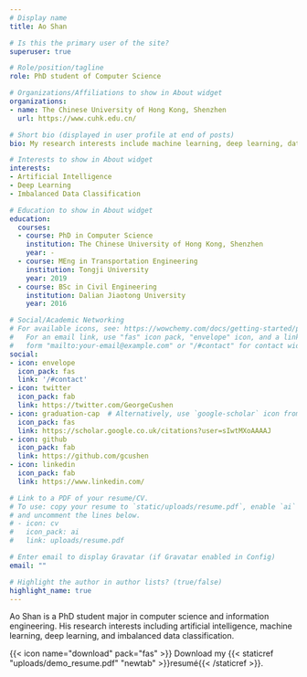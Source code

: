 ```yaml
---
# Display name
title: Ao Shan 

# Is this the primary user of the site?
superuser: true

# Role/position/tagline
role: PhD student of Computer Science

# Organizations/Affiliations to show in About widget
organizations:
- name: The Chinese University of Hong Kong, Shenzhen
  url: https://www.cuhk.edu.cn/

# Short bio (displayed in user profile at end of posts)
bio: My research interests include machine learning, deep learning, data mining, and imbalanced data classification.

# Interests to show in About widget
interests:
- Artificial Intelligence
- Deep Learning
- Imbalanced Data Classification

# Education to show in About widget
education:
  courses:
  - course: PhD in Computer Science
    institution: The Chinese University of Hong Kong, Shenzhen
    year: -
  - course: MEng in Transportation Engineering
    institution: Tongji University
    year: 2019
  - course: BSc in Civil Engineering
    institution: Dalian Jiaotong University
    year: 2016

# Social/Academic Networking
# For available icons, see: https://wowchemy.com/docs/getting-started/page-builder/#icons
#   For an email link, use "fas" icon pack, "envelope" icon, and a link in the
#   form "mailto:your-email@example.com" or "/#contact" for contact widget.
social:
- icon: envelope
  icon_pack: fas
  link: '/#contact'
- icon: twitter
  icon_pack: fab
  link: https://twitter.com/GeorgeCushen
- icon: graduation-cap  # Alternatively, use `google-scholar` icon from `ai` icon pack
  icon_pack: fas
  link: https://scholar.google.co.uk/citations?user=sIwtMXoAAAAJ
- icon: github
  icon_pack: fab
  link: https://github.com/gcushen
- icon: linkedin
  icon_pack: fab
  link: https://www.linkedin.com/

# Link to a PDF of your resume/CV.
# To use: copy your resume to `static/uploads/resume.pdf`, enable `ai` icons in `params.toml`, 
# and uncomment the lines below.
# - icon: cv
#   icon_pack: ai
#   link: uploads/resume.pdf

# Enter email to display Gravatar (if Gravatar enabled in Config)
email: ""

# Highlight the author in author lists? (true/false)
highlight_name: true
---
```


Ao Shan is a PhD student major in computer science and information engineering. His research interests including artificial intelligence, machine learning, deep learning, and imbalanced data classification.

{{< icon name="download" pack="fas" >}} Download my {{< staticref "uploads/demo_resume.pdf" "newtab" >}}resumé{{< /staticref >}}.
